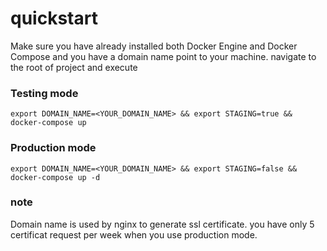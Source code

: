 # quickstart 
Make sure you have already installed both Docker Engine and Docker Compose and you have a domain name point to your machine. navigate to the root of project and execute

### Testing mode
```
export DOMAIN_NAME=<YOUR_DOMAIN_NAME> && export STAGING=true && docker-compose up 
```
### Production mode
```
export DOMAIN_NAME=<YOUR_DOMAIN_NAME> && export STAGING=false && docker-compose up -d
```
### note
Domain name is used by nginx to generate ssl certificate.
you have only 5 certificat request per week when you use production mode.

